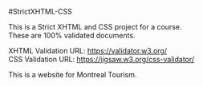 #StrictXHTML-CSS

This is a Strict XHTML and CSS project for a course.<br>
These are 100% validated documents.<br>

XHTML Validation URL: https://validator.w3.org/<br>
CSS Validation URL: https://jigsaw.w3.org/css-validator/<br>

This is a website for Montreal Tourism.
